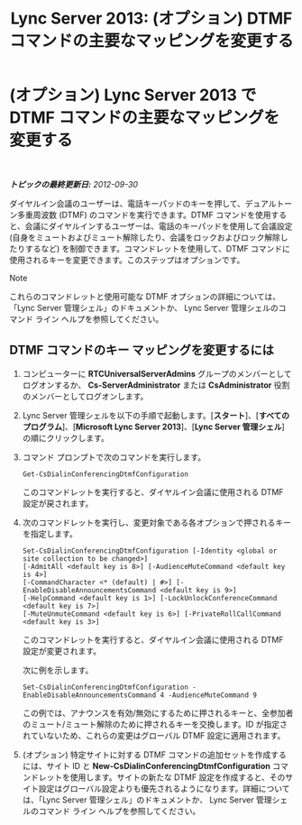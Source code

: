 ﻿---
title: 'Lync Server 2013: (オプション) DTMF コマンドの主要なマッピングを変更する'
TOCTitle: (オプション) DTMF コマンドの主要なマッピングを変更する
ms:assetid: d753b78d-400c-4df2-957f-e7576b2019c2
ms:mtpsurl: https://technet.microsoft.com/ja-jp/library/Gg398943(v=OCS.15)
ms:contentKeyID: 48273790
ms.date: 05/19/2016
mtps_version: v=OCS.15
ms.translationtype: HT
---

# (オプション) Lync Server 2013 で DTMF コマンドの主要なマッピングを変更する

 

_**トピックの最終更新日:** 2012-09-30_

ダイヤルイン会議のユーザーは、電話キーパッドのキーを押して、デュアルトーン多重周波数 (DTMF) のコマンドを実行できます。DTMF コマンドを使用すると、会議にダイヤルインするユーザーは、電話のキーパッドを使用して会議設定 (自身をミュートおよびミュート解除したり、会議をロックおよびロック解除したりするなど) を制御できます。コマンドレットを使用して、DTMF コマンドに使用されるキーを変更できます。このステップはオプションです。

> [!NOTE]
> これらのコマンドレットと使用可能な DTMF オプションの詳細については、「Lync Server 管理シェル」のドキュメントか、 Lync Server 管理シェルのコマンド ライン ヘルプを参照してください。


## DTMF コマンドのキー マッピングを変更するには

1.  コンピューターに **RTCUniversalServerAdmins** グループのメンバーとしてログオンするか、 **Cs-ServerAdministrator** または **CsAdministrator** 役割のメンバーとしてログオンします。

2.  Lync Server 管理シェルを以下の手順で起動します。\[**スタート**\]、\[**すべてのプログラム**\]、\[**Microsoft Lync Server 2013**\]、\[**Lync Server 管理シェル**\] の順にクリックします。

3.  コマンド プロンプトで次のコマンドを実行します。
    
        Get-CsDialinConferencingDtmfConfiguration
    
    このコマンドレットを実行すると、ダイヤルイン会議に使用される DTMF 設定が戻されます。

4.  次のコマンドレットを実行し、変更対象である各オプションで押されるキーを指定します。
    
        Set-CsDialinConferencingDtmfConfiguration [-Identity <global or site collection to be changed>]
        [-AdmitAll <default key is 8>] [-AudienceMuteCommand <default key is 4>]
        [-CommandCharacter <* (default) | #>] [-EnableDisableAnnouncementsCommand <default key is 9>]
        [-HelpCommand <default key is 1>] [-LockUnlockConferenceCommand <default key is 7>]
        [-MuteUnmuteCommand <default key is 6>] [-PrivateRollCallCommand <default key is 3>]
    
    このコマンドレットを実行すると、ダイヤルイン会議に使用される DTMF 設定が変更されます。
    
    次に例を示します。
    
        Set-CsDialinConferencingDtmfConfiguration -EnableDisableAnnouncementsCommand 4 -AudienceMuteCommand 9
    
    この例では、アナウンスを有効/無効にするために押されるキーと、全参加者のミュート/ミュート解除のために押されるキーを交換します。ID が指定されていないため、これらの変更はグローバル DTMF 設定に適用されます。

5.  (オプション) 特定サイトに対する DTMF コマンドの追加セットを作成するには、サイト ID と **New-CsDialinConferencingDtmfConfiguration** コマンドレットを使用します。サイトの新たな DTMF 設定を作成すると、そのサイト設定はグローバル設定よりも優先されるようになります。詳細については、「Lync Server 管理シェル」のドキュメントか、 Lync Server 管理シェルのコマンド ライン ヘルプを参照してください。

